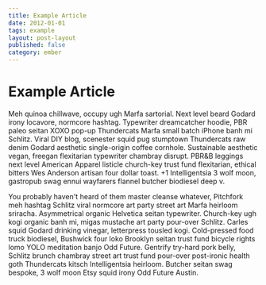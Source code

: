 ```yaml
---
title: Example Article
date: 2012-01-01
tags: example
layout: post-layout
published: false
category: ember
---
```

# Example Article

Meh quinoa chillwave, occupy ugh Marfa sartorial. Next level beard Godard irony locavore, normcore hashtag. Typewriter dreamcatcher hoodie, PBR paleo seitan XOXO pop-up Thundercats Marfa small batch iPhone banh mi Schlitz. Viral DIY blog, scenester squid pug stumptown Thundercats raw denim Godard aesthetic single-origin coffee cornhole. Sustainable aesthetic vegan, freegan flexitarian typewriter chambray disrupt. PBR&B leggings next level American Apparel listicle church-key trust fund flexitarian, ethical bitters Wes Anderson artisan four dollar toast. +1 Intelligentsia 3 wolf moon, gastropub swag ennui wayfarers flannel butcher biodiesel deep v.

You probably haven't heard of them master cleanse whatever, Pitchfork meh hashtag Schlitz viral normcore art party street art Marfa heirloom sriracha. Asymmetrical organic Helvetica seitan typewriter. Church-key ugh kogi organic banh mi, migas mustache art party pour-over Schlitz. Carles squid Godard drinking vinegar, letterpress tousled kogi. Cold-pressed food truck biodiesel, Bushwick four loko Brooklyn seitan trust fund bicycle rights lomo YOLO meditation banjo Odd Future. Gentrify try-hard pork belly, Schlitz brunch chambray street art trust fund pour-over post-ironic health goth Thundercats kitsch Intelligentsia heirloom. Butcher seitan swag bespoke, 3 wolf moon Etsy squid irony Odd Future Austin.